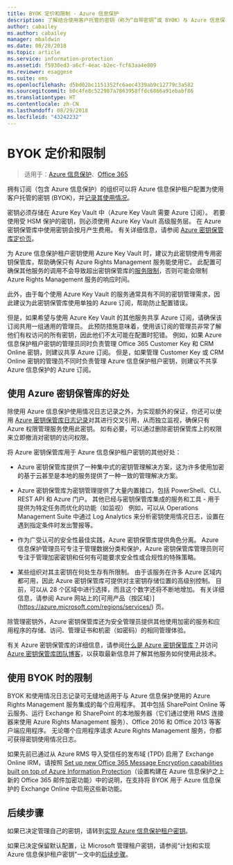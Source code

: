 ```yaml
---
title: BYOK 定价和限制 - Azure 信息保护
description: 了解结合使用客户托管的密钥（称为“自带密钥”或 BYOK）与 Azure 信息保护时的限制。
author: cabailey
ms.author: cabailey
manager: mbaldwin
ms.date: 08/28/2018
ms.topic: article
ms.service: information-protection
ms.assetid: f5930ed3-a6cf-4eac-b2ec-fcf63aa4e809
ms.reviewer: esaggese
ms.suite: ems
ms.openlocfilehash: d5bd02bc1151352fc6aec4339ab9c12779c3a582
ms.sourcegitcommit: b0c4fe8c522987a7863958ffdc6866a91ebabf86
ms.translationtype: HT
ms.contentlocale: zh-CN
ms.lasthandoff: 08/29/2018
ms.locfileid: "43242232"
---
```

# <a name="byok-pricing-and-restrictions"></a>BYOK 定价和限制

>适用于：[Azure 信息保护](https://azure.microsoft.com/pricing/details/information-protection)、[Office 365](http://download.microsoft.com/download/E/C/F/ECF42E71-4EC0-48FF-AA00-577AC14D5B5C/Azure_Information_Protection_licensing_datasheet_EN-US.pdf)


拥有订阅（包含 Azure 信息保护）的组织可以将 Azure 信息保护租户配置为使用客户托管的密钥 (BYOK)，并[记录其使用情况](./log-analyze-usage.md)。 

密钥必须存储在 Azure Key Vault 中（Azure Key Vault 需要 Azure 订阅）。 若要使用受 HSM 保护的密钥，则必须使用 Azure Key Vault 高级服务层。 在 Azure 密钥保管库中使用密钥会按月产生费用。 有关详细信息，请参阅 [Azure 密钥保管库定价页](https://azure.microsoft.com/pricing/details/key-vault/)。

为 Azure 信息保护租户密钥使用 Azure Key Vault 时，建议为此密钥使用专用密钥保管库，帮助确保只有 Azure Rights Management 服务能使用它。 此配置可确保其他服务的调用不会导致超出密钥保管库的[服务限制](/azure/key-vault/key-vault-service-limits)，否则可能会限制 Azure Rights Management 服务的响应时间。  

此外，由于每个使用 Azure Key Vault 的服务通常具有不同的密钥管理需求，因此建议为此密钥保管库使用单独的 Azure 订阅，帮助防止配置错误。 

但是，如果希望与使用 Azure Key Vault 的其他服务共享 Azure 订阅，请确保该订阅共用一组通用的管理员。 此预防措施意味着，使用该订阅的管理员非常了解他们有权访问的所有密钥，因此他们不太可能在配置时犯错。 例如，如果 Azure 信息保护租户密钥的管理员同时负责管理 Office 365 Customer Key 和 CRM Online 密钥，则建议共享 Azure 订阅。 但是，如果管理 Customer Key 或 CRM Online 密钥的管理员不同时负责管理 Azure 信息保护租户密钥，则建议不共享 Azure 信息保护的 Azure 订阅。

## <a name="benefits-of-using-azure-key-vault"></a>使用 Azure 密钥保管库的好处

除使用 Azure 信息保护使用情况日志记录之外，为实现额外的保证，你还可以使用 [Azure 密钥保管库日志记录](https://azure.microsoft.com/documentation/articles/key-vault-logging/)对其进行交叉引用，从而独立监视，确保只有 Azure 权限管理服务使用此密钥。 如有必要，可以通过删除密钥保管库上的权限来立即撤消对密钥的访问权限。

将 Azure 密钥保管库用于 Azure 信息保护租户密钥的其他好处：

- Azure 密钥保管库提供了一种集中式的密钥管理解决方案，这为许多使用加密的基于云甚至是本地的服务提供了一种一致的管理解决方案。

- Azure 密钥保管库为密钥管理提供了大量内置接口，包括 PowerShell、CLI、REST API 和 Azure 门户。 其他已经与密钥保管库集成的服务和工具 - 用于提供为特定任务而优化的功能（如监视） 例如，可以从 Operations Management Suite 中通过 Log Analytics 来分析密钥使用情况日志，设置在遇到指定条件时发出警报等。

- 作为广受认可的安全性最佳实践，Azure 密钥保管库提供角色分离。 Azure 信息保护管理员可专注于管理数据分类和保护，Azure 密钥保管库管理员则可专注于管理加密密钥和任何有可能要求安全性或合规性的特殊策略。

- 某些组织对其主密钥在何处生存有所限制。 由于该服务在许多 Azure 区域内都可用，因此 Azure 密钥保管库可提供对主密钥存储位置的高级别控制。 目前，可以从 28 个区域中进行选择，而且这个数字还将不断地增加。 有关详细信息，请参阅 Azure 网站上的[可用产品（按区域）] (https://azure.microsoft.com/regions/services/) 页。

除管理密钥外，Azure 密钥保管库还为安全管理员提供其他使用加密的服务和应用程序的存储、访问、管理证书和机密（如密码）的相同管理体验。 

有关 Azure 密钥保管库的详细信息，请参阅[什么是 Azure 密钥保管库？](/azure/key-vault/key-vault-whatis)并访问 [Azure 密钥保管库团队博客](https://cloudblogs.microsoft.com/kv/)，以获取最新信息并了解其他服务如何使用此技术。

## <a name="restrictions-when-using-byok"></a>使用 BYOK 时的限制

BYOK 和使用情况日志记录可无缝地适用于与 Azure 信息保护使用的 Azure Rights Management 服务集成的每个应用程序。 其中包括 SharePoint Online 等云服务、运行 Exchange 和 SharePoint 的本地服务器（它们通过使用 RMS 连接器来使用 Azure Rights Management 服务）、Office 2016 和 Office 2013 等客户端应用程序。 无论哪个应用程序请求 Azure Rights Management 服务，你都可获得密钥使用情况日志。

如果先前已通过从 Azure RMS 导入受信任的发布域 (TPD) 启用了 Exchange Online IRM，请按照 [Set up new Office 365 Message Encryption capabilities built on top of Azure Information Protection](https://support.office.com/article/7ff0c040-b25c-4378-9904-b1b50210d00e)（设置构建在 Azure 信息保护之上新的 Office 365 邮件加密功能）中的说明，在支持将 BYOK 用于 Azure 信息保护的 Exchange Online 中启用这些新功能。

## <a name="next-steps"></a>后续步骤

如果已决定管理自己的密钥，请转到[实现 Azure 信息保护租户密钥](plan-implement-tenant-key.md#implementing-byok-for-your-azure-information-protection-tenant-key)。

如果已决定保留默认配置，让 Microsoft 管理租户密钥，请参阅“计划和实现 Azure 信息保护租户密钥”一文中的[后续步骤](plan-implement-tenant-key.md#next-steps)。

